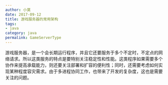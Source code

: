 ```yaml
---
author: 小莫
date: 2017-09-12
title: 游戏服务器的常用架构
tags:
- java
category: java
permalink: GameServerType
---
```

游戏服务器，是一个会长期运行程序，并且它还要服务于多个不定时，不定点的网络请求。所以这类服务的特点是要特别关注稳定性和性能。这类程序如果需要多个协作来提高承载能力，则还要关注部署和扩容的便利性；同时，还需要考虑如何实现某种程度容灾需求。由于多进程协同工作，也带来了开发的复杂度，这也是需要关注的问题。

<!--more->

# 游戏服务器架构要素
对于游戏服务端架构，最重要的三个部分就是，如何使用CPU、内存、网卡的设计：
- 内存架构：主要决定服务器如何使用内存，以最大化利用服务器端内存来提高承载量，降低服务延迟。
- 逻辑架构：设计如何使用进程、线程、协程这些对于CPU调度的方案。选择同步、异步等不同的编程模型，以提高服务器的稳定性和承载量。可以分区分服，也可以采用世界服的方式，将相同功能模块划分到不同的服务器来处理。
- 通信模式：决定使用何种方式通讯。基于游戏类型不同采用不同的通信模式，比如http,tcp,udp等。

# 游戏类型
- 卡牌跑酷等休闲游戏弱交互游戏
[](https://image.xiaomo.info/game/card.png)

- 分区分服RPG游戏（RPG页游）
[](https://image.xiaomo.info/game/single.png)

分服模型是游戏服务器中最典型，也是历久最悠久的模型。在早期服务器的承载量达到上限的时候，游戏开发者就通过架设更多的服务器来解决。这样提供了很多个游戏的“平行世界”，让游戏中的人人之间的比较，产生了更多的空间。其特征是游戏服务器是一个个单独的世界。每个服务器的帐号是独立的，每台服务器用户的状态都是不一样的，一个服就是一个世界，大家各不牵扯。
后来游戏玩家呼吁要跨服打架，于是就出现了跨服战，再加上随着游戏的运行，单个服务器的游戏活跃玩家越来越少，所以后期就有了服务器的合并以及迁移，慢慢的以服务器的开放、合并形成了一套成熟的运营手段。目前多数游戏还采用分服的结构来架设服务器，多数页游还是采用这种模式。

- 数据共享游戏服务器（王者荣耀）
[](https://image.xiaomo.info/game/share.png)
网关部分分离成单端的gate服务器，DB部分分离为DB服务器，把网络功能单独提取出来，让用户统一去连接一个网关服务器，再有网关服务器转发数据到后端游戏服务器。而游戏服务器之间数据交换也统一连接到网管进行交换。所有有DB交互的，都连接到DB服务器来代理处理。

[](https://image.xiaomo.info/game/custer.png)

```
场景服务器：它负责完成主要的游戏逻辑，这些逻辑包括：角色在游戏场景中的进入与退出、角色的行走与跑动、角色战斗（包括打怪）、任务的认领等。场景服务器设计的好坏是整个游戏世界服务器性能差异的主要体现，它的设计难度不仅仅在于通信模型方面，更主要的是整个服务器的体系架构和同步机制的设计。
非场景服务器：它主要负责完成与游戏场景不相关的游戏逻辑，这些逻辑不依靠游戏的地图系统也能正常进行，比如公会聊天或世界聊天，之所以把它从场景服务器中独立出来，是为了节省场景服务器的CPU和带宽资源，让场景服务器能够尽可能快地处理那些对游戏流畅性影响较大的游戏逻辑。
网关服务器: 在类型一种的架构中，玩家在多个地图跳转或者场景切换的时候采用跳转的模式，以此进行跳转不同的服务器。还有一种方式是把这些服务器的节点都通过网关服务器管理，玩家和网关服务器交互，每个场景或者服务器切换的时候，也有网关服务器统一来交换数据，如此玩家操作会比较流畅。
```

- 房间游戏
[](https://image.xiaomo.info/game/room.png)
房间类玩法和MMORPG有很大的不同，在于其在线广播单元的不确定性和广播数量很小。而且需要匹配一台房间服务器让少数人进入一个服务器。
这一类游戏最重要的是其“游戏大厅”的承载量，每个“游戏房间”受逻辑所限，需要维持和广播的玩家数据是有限的，但是“游戏大厅”需要维持相当高的在线用户数，所以一般来说，这种游戏还是需要做“分服”的。典型的游戏就是《英雄联盟》这一类游戏了。而“游戏大厅”里面最有挑战性的任务，就是“自动匹配”玩家进入一个“游戏房间”，这需要对所有在线玩家做搜索和过滤。
玩家先登录“大厅服务器”，然后选择组队游戏的功能，服务器会通知参与的所有游戏客户端，新开一条连接到房间服务器上，这样所有参与的用户就能在房间服务器里进行游戏交互了。


